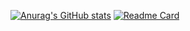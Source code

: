 [![Anurag's GitHub stats](https://github-readme-stats.vercel.app/api?username=Leon840113&theme=ambient_gradient&show_icons=true)](https://github.com/Leon840113)
[![Readme Card](https://github-readme-stats.vercel.app/api/pin/?username=Leon840113&repo=ReactProject&show_icons=true&theme=moltack)](https://github.com/Leon840113/ReactProject)
